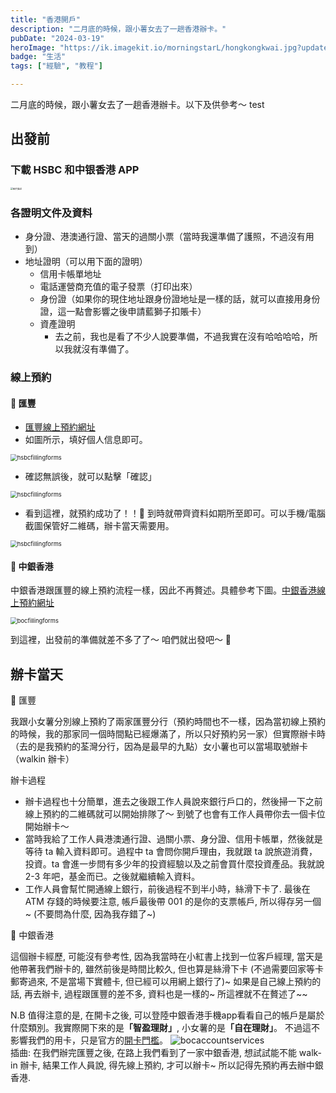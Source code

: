 ```yaml
---
title: "香港開戶"
description: "二月底的時候，跟小薯女去了一趟香港辦卡。"
pubDate: "2024-03-19"
heroImage: "https://ik.imagekit.io/morningstarL/hongkongkwai.jpg?updatedAt=1710860578727"
badge: "生活"
tags: ["經驗", "教程"]

---
```


二月底的時候，跟小薯女去了一趟香港辦卡。以下及供參考～ test


## 出發前

### 下載 HSBC 和中银香港 APP

<div class="content-wrapper">
  <div class="image-container">
    <img src="https://ik.imagekit.io/morningstarL/hk%E8%BE%A6%E5%8D%A1/IMG_2118.JPG?updatedAt=1710825479461" alt="图片描述" style="zoom:25%;"/>
  </div>
</div>

### 各證明文件及資料

- 身分證、港澳通行證、當天的過關小票（當時我還準備了護照，不過沒有用到）
- 地址證明（可以用下面的證明）
  - 信用卡帳單地址
  - 電話運營商充值的電子發票（打印出來）
  - 身份證（如果你的現住地址跟身份證地址是一樣的話，就可以直接用身份證，這一點會影響之後申請藍獅子扣賬卡）
  - 資產證明
    - 去之前，我也是看了不少人說要準備，不過我實在沒有哈哈哈哈，所以我就沒有準備了。


### 線上預約

#### 🥔 匯豐

- [匯豐線上預約網址](https://www.eticketing.hsbc.com.hk/Booking/Index/TC)
- 如圖所示，填好個人信息即可。


<div class="content-wrapper">
  <div class="image-container">
    <img src="https://ik.imagekit.io/morningstarL/hk%E8%BE%A6%E5%8D%A1/IMG_2113.JPG?updatedAt=1710825479465" alt="hsbcfillingforms" title="hsbc1" style="zoom:67%;" />
  </div>
</div>

- 確認無誤後，就可以點擊「確認」

<div class="content-wrapper">
  <div class="image-container">
    <img src="https://ik.imagekit.io/morningstarL/hk%E8%BE%A6%E5%8D%A1/IMG_2115.JPG?updatedAt=1710825479407" alt="hsbcfillingforms" title="hsbc2" style="zoom:67%;" />
  </div>
</div>

- 看到這裡，就預約成功了！！🎉 到時就帶齊資料如期所至即可。可以手機/電腦截圖保管好二維碼，辦卡當天需要用。

<div class="content-wrapper">
  <div class="image-container">
    <img src="https://ik.imagekit.io/morningstarL/hk%E8%BE%A6%E5%8D%A1/IMG_2114.JPG?updatedAt=1710825479329" alt="hsbcfillingforms" title="hsbc3" style="zoom:67%;"/>
  </div>
</div>

#### 🥔 中銀香港

中銀香港跟匯豐的線上預約流程一樣，因此不再贅述。具體參考下圖。[中銀香港線上預約網址](https://www.bochk.com/tc/contact/online/hkpaccountopen.html)

<div class="content-wrapper">
  <div class="image-container">
    <img src="https://ik.imagekit.io/morningstarL/hk%E8%BE%A6%E5%8D%A1/IMG_2116.JPG?updatedAt=1710825479456" alt="bocfillingforms" title="boc1" style="zoom:67%;"/>
  </div>
</div>

到這裡，出發前的準備就差不多了了～ 咱們就出發吧～ 🙋

## 辦卡當天

🌟 匯豐

我跟小女薯分別線上預約了兩家匯豐分行（預約時間也不一樣，因為當初線上預約的時候，我的那家同一個時間點已經爆滿了，所以只好預約另一家）但實際辦卡時（去的是我預約的荃灣分行，因為是最早的九點）女小薯也可以當場取號辦卡（walkin 辦卡）

辦卡過程

- 辦卡過程也十分簡單，進去之後跟工作人員說來銀行戶口的，然後掃一下之前線上預約的二維碼就可以開始排隊了～ 到號了也會有工作人員帶你去一個卡位開始辦卡～
- 當時我給了工作人員港澳通行證、過關小票、身分證、信用卡帳單，然後就是等待 ta 輸入資料即可。過程中 ta 會問你開戶理由，我就跟 ta 說旅遊消費，投資。ta 會進一步問有多少年的投資經驗以及之前會買什麼投資產品。我就說 2-3 年吧，基金而已。之後就繼續輸入資料。
- 工作人員會幫忙開通線上銀行，前後過程不到半小時，絲滑下卡了. 最後在 ATM 存錢的時候要注意, 帳戶最後帶 001 的是你的支票帳戶, 所以得存另一個~ (不要問為什麼, 因為我存錯了~)

🌟 中銀香港

這個辦卡經歷, 可能沒有參考性, 因為我當時在小紅書上找到一位客戶經理, 當天是他帶著我們辦卡的, 雖然前後是時間比較久, 但也算是絲滑下卡 (不過需要回家等卡郵寄過來, 不是當場下實體卡, 但已經可以用網上銀行了)~ 如果是自己線上預約的話, 再去辦卡, 過程跟匯豐的差不多, 資料也是一樣的~ 所這裡就不在贅述了~~

N.B 值得注意的是, 在開卡之後, 可以登陸中銀香港手機app看看自己的帳戶是屬於什麼類別。我實際開下來的是<b>「智盈理財」</b>, 小女薯的是<b>「自在理財」</b>。 不過這不影響我們的用卡，只是官方的[開卡門檻](https://www.bochk.com/tc/enrich/service.html)。 <img src="https://ik.imagekit.io/morningstarL/hk%E8%BE%A6%E5%8D%A1/CleanShot%202024-03-19%20at%2023.56.02.png?updatedAt=1710863788679" alt="bocaccountservices" title="bocaccountservices" style="zoom:100%;" />
</br>
插曲: 在我們辦完匯豐之後, 在路上我們看到了一家中銀香港, 想試試能不能 walk-in 辦卡, 結果工作人員說, 得先線上預約, 才可以辦卡~ 所以記得先預約再去辦中銀香港.
